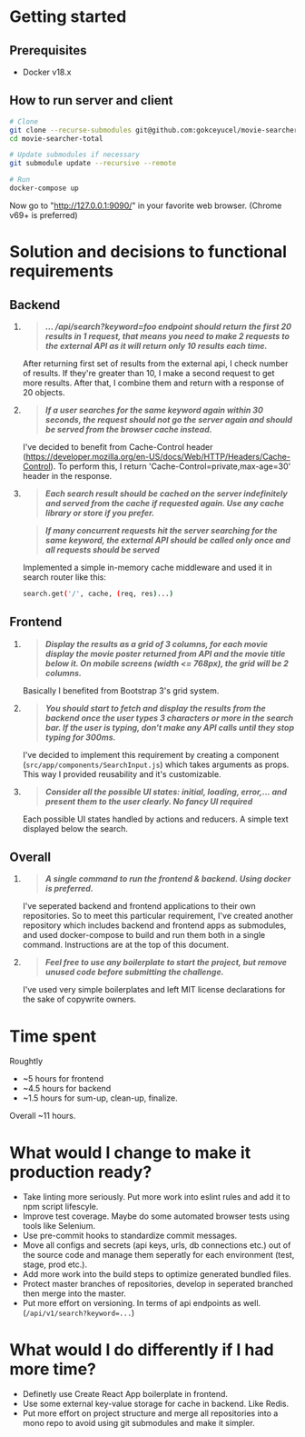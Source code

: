 

# Getting started

## Prerequisites
- Docker v18.x

## How to run server and client 
```sh
# Clone
git clone --recurse-submodules git@github.com:gokceyucel/movie-searcher-total.git
cd movie-searcher-total

# Update submodules if necessary
git submodule update --recursive --remote

# Run
docker-compose up
```
Now go to "http://127.0.0.1:9090/" in your favorite web browser. (Chrome v69+ is preferred)


# Solution and decisions to functional requirements
## Backend
1. > *__... /api/search?keyword=foo endpoint should return the first 20 results in 1 request, that means you need to make 2 requests to the external API as it will return only 10 results each time.__*

    After returning first set of results from the external api, I check number of results. If they're greater than 10, I make a second request to get more results. After that, I combine them and return with a response of 20 objects.

2. >  *__If a user searches for the same keyword again within 30 seconds, the request should not go the server again and should be served from the browser cache instead.__*

    I've decided to benefit from Cache-Control header (https://developer.mozilla.org/en-US/docs/Web/HTTP/Headers/Cache-Control). To perform this, I return 'Cache-Control=private,max-age=30' header in the response.

3. > *__Each search result should be cached on the server indefinitely and served from the cache if requested again. Use any cache library or store if you prefer.__*
    
    > *__If many concurrent requests hit the server searching for the same keyword, the external API should be called only once and all requests should be served__*
  
    Implemented a simple in-memory cache middleware and used it in search router like this: 
    ```sh 
    search.get('/', cache, (req, res)...)
    ```

## Frontend
1. > *__Display the results as a grid of 3 columns, for each movie display the movie poster returned from API and the movie title below it. On mobile screens (width <= 768px), the grid will be 2 columns.__*

    Basically I benefited from Bootstrap 3's grid system.

2. > *__You should start to fetch and display the results from the backend once the user types 3 characters or more in the search bar. If the user is typing, don't make any API calls until they stop typing for 300ms.__*

    I've decided to implement this requirement by creating a component (`src/app/components/SearchInput.js`) which takes arguments as props. This way I provided reusability and it's customizable.

3. > *__Consider all the possible UI states: initial, loading, error,... and present them to the user clearly. No fancy UI required__*

    Each possible UI states handled by actions and reducers. A simple text displayed below the search.


## Overall
1. > *__A single command to run the frontend & backend. Using docker is preferred.__*

    I've seperated backend and frontend applications to their own repositories. So to meet this particular requirement, I've created another repository which includes backend and frontend apps as submodules, and used docker-compose to build and run them both in a single command. Instructions are at the top of this document.

2. > *__Feel free to use any boilerplate to start the project, but remove unused code before submitting the challenge.__*

    I've used very simple boilerplates and left MIT license declarations for the sake of copywrite owners.

# Time spent
Roughtly 
- ~5 hours for frontend 
- ~4.5 hours for backend
- ~1.5 hours for sum-up, clean-up, finalize.

Overall ~11 hours.

# What would I change to make it production ready?
- Take linting more seriously. Put more work into eslint rules and add it to npm script lifescyle.
- Improve test coverage. Maybe do some automated browser tests using tools like Selenium.
- Use pre-commit hooks to standardize commit messages.
- Move all configs and secrets (api keys, urls, db connections etc.) out of the source code and manage them seperatly for each environment (test, stage, prod etc.).
- Add more work into the build steps to optimize generated bundled files.
- Protect master branches of repositories, develop in seperated branched then merge into the master.
- Put more effort on versioning. In terms of api endpoints as well. (`/api/v1/search?keyword=...`)

# What would I do differently if I had more time?
- Definetly use Create React App boilerplate in frontend.
- Use some external key-value storage for cache in backend. Like Redis.
- Put more effort on project structure and merge all repositories into a mono repo to avoid using git submodules and make it simpler.
